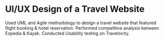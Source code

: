 # UI/UX Design of a Travel Website
Used UML and Agile methodology to design a travel website that featured flight booking & hotel reservation. Performed competitive analysis between Expedia & Kayak. Conducted Usability testing on Travelocity.
